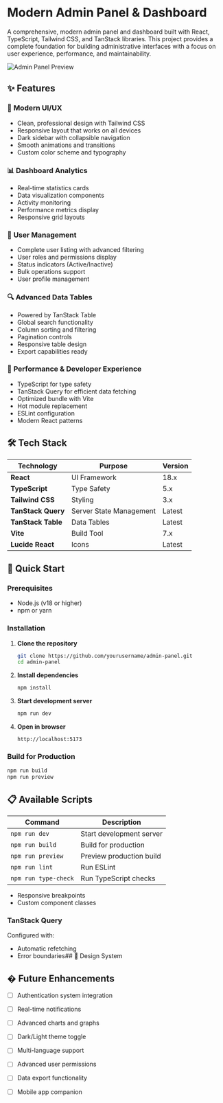# Modern Admin Panel & Dashboard

A comprehensive, modern admin panel and dashboard built with React, TypeScript, Tailwind CSS, and TanStack libraries. This project provides a complete foundation for building administrative interfaces with a focus on user experience, performance, and maintainability.

![Admin Panel Preview](https://via.placeholder.com/800x400?text=Admin+Panel+Preview)

## ✨ Features

### 🎨 **Modern UI/UX**
- Clean, professional design with Tailwind CSS
- Responsive layout that works on all devices
- Dark sidebar with collapsible navigation
- Smooth animations and transitions
- Custom color scheme and typography

### 📊 **Dashboard Analytics**
- Real-time statistics cards
- Data visualization components
- Activity monitoring
- Performance metrics display
- Responsive grid layouts

### 👥 **User Management**
- Complete user listing with advanced filtering
- User roles and permissions display
- Status indicators (Active/Inactive)
- Bulk operations support
- User profile management

### 🔍 **Advanced Data Tables**
- Powered by TanStack Table
- Global search functionality
- Column sorting and filtering
- Pagination controls
- Responsive table design
- Export capabilities ready

### 🚀 **Performance & Developer Experience**
- TypeScript for type safety
- TanStack Query for efficient data fetching
- Optimized bundle with Vite
- Hot module replacement
- ESLint configuration
- Modern React patterns

## 🛠️ Tech Stack

| Technology | Purpose | Version |
|------------|---------|---------|
| **React** | UI Framework | 18.x |
| **TypeScript** | Type Safety | 5.x |
| **Tailwind CSS** | Styling | 3.x |
| **TanStack Query** | Server State Management | Latest |
| **TanStack Table** | Data Tables | Latest |
| **Vite** | Build Tool | 7.x |
| **Lucide React** | Icons | Latest |


## 🚀 Quick Start

### Prerequisites
- Node.js (v18 or higher)
- npm or yarn

### Installation

1. **Clone the repository**
   ```bash
   git clone https://github.com/yourusername/admin-panel.git
   cd admin-panel
   ```

2. **Install dependencies**
   ```bash
   npm install
   ```

3. **Start development server**
   ```bash
   npm run dev
   ```

4. **Open in browser**
   ```
   http://localhost:5173
   ```

### Build for Production

```bash
npm run build
npm run preview
```

## 📋 Available Scripts

| Command | Description |
|---------|-------------|
| `npm run dev` | Start development server |
| `npm run build` | Build for production |
| `npm run preview` | Preview production build |
| `npm run lint` | Run ESLint |
| `npm run type-check` | Run TypeScript checks |


- Responsive breakpoints
- Custom component classes

### TanStack Query
Configured with:
- Automatic refetching
- Error boundaries## 🎨 Design System


## � Future Enhancements

- [ ] Authentication system integration
- [ ] Real-time notifications
- [ ] Advanced charts and graphs
- [ ] Dark/Light theme toggle
- [ ] Multi-language support
- [ ] Advanced user permissions
- [ ] Data export functionality
- [ ] Mobile app companion



